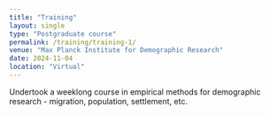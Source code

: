 ```yaml
---
title: "Training"
layout: single
type: "Postgraduate course"
permalink: /training/training-1/
venue: "Max Planck Institute for Demographic Research"
date: 2024-11-04
location: "Virtual"
---
```


Undertook a weeklong course in empirical methods for demographic research - migration, population, settlement, etc. 
